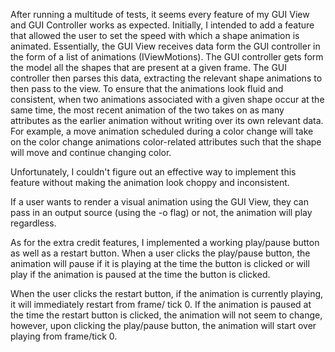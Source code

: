 After running a multitude of tests, it seems every feature of my GUI View and GUI Controller works as expected.
Initially, I intended to add a feature that allowed the user to set the speed with which a shape animation is animated.
Essentially, the GUI View receives data form the GUI controller in the form of a list of animations (IViewMotions).
The GUI controller gets form the model all the shapes that are present at a given frame.
The GUI controller then parses this data, extracting the relevant shape animations to then pass to the view.
To ensure that the animations look fluid and consistent, when two animations associated with a given shape occur at the same time,
the most recent animation of the two takes on as many attributes as the earlier animation without writing over its own relevant data.
For example, a move animation scheduled during a color change will take on the color
change animations color-related attributes such that the shape will move and continue changing color.

Unfortunately, I couldn't figure out an effective way to implement this feature without making the animation look
choppy and inconsistent.

If a user wants to render a visual animation using the GUI View, they can pass in an output source (using the -o flag)
or not, the animation will play regardless.

As for the extra credit features, I implemented a working play/pause button as well as a restart button. When a user
clicks the play/pause button, the animation will pause if it is playing at the time the button is clicked or will play
if the animation is paused at the time the button is clicked.

When the user clicks the restart button, if the animation is currently playing, it will immediately restart from frame/
tick 0. If the animation is paused at the time the restart button is clicked, the animation will not seem to change,
however, upon clicking the play/pause button, the animation will start over playing from frame/tick 0.
